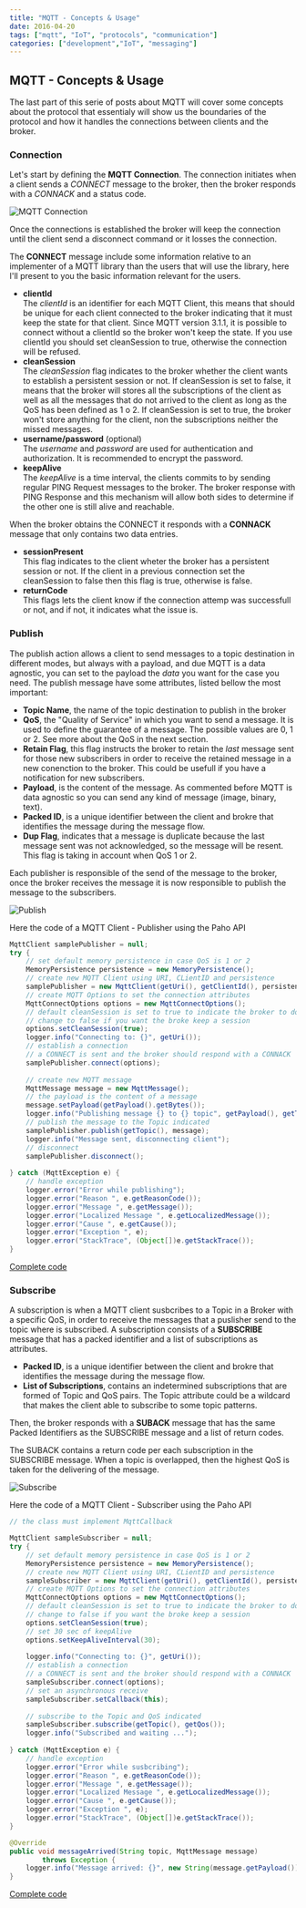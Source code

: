 ```yaml
---
title: "MQTT - Concepts & Usage"
date: 2016-04-20
tags: ["mqtt", "IoT", "protocols", "communication"]
categories: ["development","IoT", "messaging"]
---
```


## MQTT - Concepts & Usage

The last part of this serie of posts about MQTT will cover some concepts about the protocol that essentialy will show us the boundaries of the protocol and how it handles the connections between clients and the broker.

### Connection
             
Let's start by defining the **MQTT Connection**. The connection initiates when a client sends a *CONNECT* message to the broker, then the broker responds with a *CONNACK* and a status code.

![MQTT Connection](connection.png)
               
Once the connections is established the broker will keep the connection until the client send a disconnect command or it losses the connection.
            
The **CONNECT** message include some information relative to an implementer of a MQTT library than the users that will use the library, here I'll present to you the basic information relevant for the users.

* **clientId**                                          
  The *clientId* is an identifier for each MQTT Client, this means that should be unique for each client connected to the broker indicating that it must keep the state for that client. Since MQTT version 3.1.1, it is possible to connect without a clientId so the broker won't keep the state.
  If you use clientId you should set cleanSession to true, otherwise the connection will be refused.
* **cleanSession**                                       
  The *cleanSession* flag indicates to the broker whether the client wants to establish a persistent session or not. If cleanSession is set to false, it means that the broker will stores all the subscriptions of the client as well as all the messages that do not arrived to the client as long as the QoS has been defined as 1 o 2. If cleanSession is set to true, the broker won't store anything for the client, non the subscriptions neither the missed messages.
* **username/password** (optional)                                   
  The *username* and *password* are used for authentication and authorization. It is recommended to encrypt the password. 
* **keepAlive**                                 
  The *keepAlive* is a time interval, the clients commits to by sending regular PING Request messages to the broker. The broker response with PING Response and this mechanism will allow both sides to determine if the other one is still alive and reachable.

When the broker obtains the CONNECT it responds with a **CONNACK** message that only contains two data entries.

* **sessionPresent**                                    
  This flag indicates to the client wheter the broker has a persistent session or not. If the client in a previous connection set the cleanSession to false then this flag is true, otherwise is false.
* **returnCode**                                                     
  This flags lets the client know if the connection attemp was successfull or not, and if not, it indicates what the issue is.

### Publish
The publish action allows a client to send messages to a topic destination in different modes, but always with a payload, and due MQTT is a data agnostic, you can set to the payload the *data* you want for the case you need. The publish message have some attributes, listed bellow the most important:

* **Topic Name**, the name of the topic destination to publish in the broker
* **QoS**, the "Quality of Service" in which you want to send a message. It is used to define the 
  guarantee of a message. The possible values are 0, 1 or 2. See more about the QoS in the next section.
* **Retain Flag**, this flag instructs the broker to retain the *last* message sent for those new subscribers in order to receive the retained message in a new conenction to the broker. This could be usefull if you have a notification for new subscribers.
* **Payload**, is the content of the message. As commented before MQTT is data agnostic so you can send any kind of message (image, binary, text).
* **Packed ID**, is a unique identifier between the client and brokre that identifies the message during the message flow.
* **Dup Flag**, indicates that a message is duplicate because the last message sent was not acknowledged, so the message will be resent. This flag is taking in account when QoS 1 or 2.

Each publisher is responsible of the send of the message to the broker, once the broker receives the message it is now responsible to publish the message to the subscribers.

![Publish](publish.png)

Here the code of a MQTT Client - Publisher using the Paho API
```java
MqttClient samplePublisher = null;
try {
    // set default memory persistence in case QoS is 1 or 2
    MemoryPersistence persistence = new MemoryPersistence();
    // create new MQTT Client using URI, CLientID and persistence
    samplePublisher = new MqttClient(getUri(), getClientId(), persistence);
    // create MQTT Options to set the connection attributes
    MqttConnectOptions options = new MqttConnectOptions();
    // default cleanSession is set to true to indicate the broker to don't keep session
    // change to false if you want the broke keep a session
    options.setCleanSession(true);
    logger.info("Connecting to: {}", getUri());
    // establish a connection 
    // a CONNECT is sent and the broker should respond with a CONNACK
    samplePublisher.connect(options);
    
    // create new MQTT message
    MqttMessage message = new MqttMessage();
    // the payload is the content of a message 
    message.setPayload(getPayload().getBytes());
    logger.info("Publishing message {} to {} topic", getPayload(), getTopic());
    // publish the message to the Topic indicated
    samplePublisher.publish(getTopic(), message);
    logger.info("Message sent, disconnecting client");
    // disconnect
    samplePublisher.disconnect();
    
} catch (MqttException e) {
    // handle exception
    logger.error("Error while publishing");
    logger.error("Reason ", e.getReasonCode());
    logger.error("Message ", e.getMessage());
    logger.error("Localized Message ", e.getLocalizedMessage());
    logger.error("Cause ", e.getCause());
    logger.error("Exception ", e);
    logger.error("StackTrace", (Object[])e.getStackTrace());
}
```
[Complete code](https://goo.gl/dJBp8R "MarceStarlet Github - MQTTPahoPublisher")

### Subscribe
A subscription is when a MQTT client susbcribes to a Topic in a Broker with a specific QoS, in order to receive the messages that a puslisher send to the topic where is subscribed. A subscription consists of a **SUBSCRIBE** message that has a packed identifier and a list of subscriptions as attributes.

* **Packed ID**, is a unique identifier between the client and brokre that identifies the message during the message flow.
* **List of Subscriptions**, contains an indetermined subscriptions that are formed of Topic and QoS pairs. The Topic attribute could be a wildcard that makes the client able to subscribe to some topic patterns.

Then, the broker responds with a **SUBACK** message that has the same Packed Identifiers as the SUBSCRIBE message and a list of return codes.
                                                 
The SUBACK contains a return code per each subscription in the SUBSCRIBE message. When a topic is overlapped, then the highest QoS is taken for the delivering of the message.

![Subscribe](subscribe.png)

Here the code of a MQTT Client - Subscriber using the Paho API
```java
// the class must implement MqttCallback

MqttClient sampleSubscriber = null;
try {
    // set default memory persistence in case QoS is 1 or 2
    MemoryPersistence persistence = new MemoryPersistence();
    // create new MQTT Client using URI, CLientID and persistence
    sampleSubscriber = new MqttClient(getUri(), getClientId(), persistence);
    // create MQTT Options to set the connection attributes
    MqttConnectOptions options = new MqttConnectOptions();
    // default cleanSession is set to true to indicate the broker to don't keep session
    // change to false if you want the broke keep a session
    options.setCleanSession(true);
    // set 30 sec of keepAlive
    options.setKeepAliveInterval(30);
    
    logger.info("Connecting to: {}", getUri());
    // establish a connection 
    // a CONNECT is sent and the broker should respond with a CONNACK
    sampleSubscriber.connect(options);
    // set an asynchronous receive
    sampleSubscriber.setCallback(this);
    
    // subscribe to the Topic and QoS indicated 
    sampleSubscriber.subscribe(getTopic(), getQos());
    logger.info("Subscribed and waiting ...");
    
} catch (MqttException e) {
    // handle exception
    logger.error("Error while susbcribing");
    logger.error("Reason ", e.getReasonCode());
    logger.error("Message ", e.getMessage());
    logger.error("Localized Message ", e.getLocalizedMessage());
    logger.error("Cause ", e.getCause());
    logger.error("Exception ", e);
    logger.error("StackTrace", (Object[])e.getStackTrace());
} 

@Override
public void messageArrived(String topic, MqttMessage message)
        throws Exception {
    logger.info("Message arrived: {}", new String(message.getPayload()));	
}
```
[Complete code](https://goo.gl/11nddj "MarceStarlet Github - MQTTPahoSubscriber")
